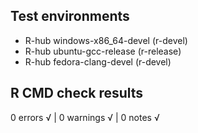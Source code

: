 ## Test environments
- R-hub windows-x86_64-devel (r-devel)
- R-hub ubuntu-gcc-release (r-release)
- R-hub fedora-clang-devel (r-devel)

## R CMD check results
0 errors √ | 0 warnings √ | 0 notes √

